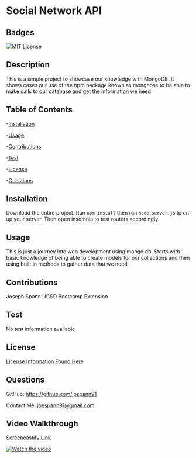 # Social Network API

## Badges
![MIT License](https://img.shields.io/badge/License-MIT-yellow.svg)

## Description
This is a simple project to showcase our knowledge with MongoDB. It shows cases our use of the npm package known as mongoose to be able to make calls to our database and get the information we need

## Table of Contents
-[Installation](#installation)

-[Usage](#usage)

-[Contributions](#contributions)

-[Test](#test)

-[License](#license)

-[Questions](#questions)


## Installation
Download the entire project. Run `npm install` then run `node server.js` tp un up your server. Then open insomnia to test routers accordingly

## Usage
This is just a journey into web development using mongo db. Starts with basic knowledge of being able to create models for our collections and then using built in methods to gather data that we need

## Contributions
Joseph Spann UCSD Bootcamp Extension

## Test
No test information available

## License
[License Information Found Here](https://choosealicense.com/licenses/mit/)

## Questions
GitHub: https://github.com/jpspann91

Contact Me: joespann91@gmail.com


## Video Walkthrough
[Screencastify Link](https://watch.screencastify.com/v/uD8dkNakzaU81fyLpZGd)

[![Watch the video](https://img.youtube.com/vi/-ofWvhFMJXY/maxresdefault.jpg)](https://youtu.be/-ofWvhFMJXY)
